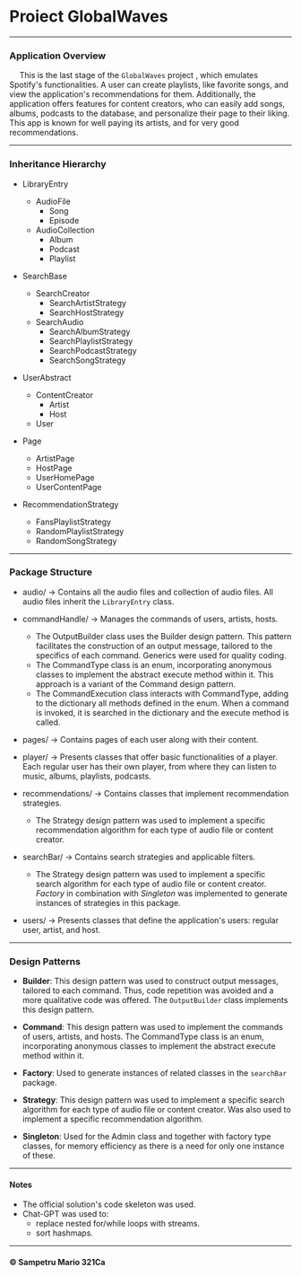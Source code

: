 # Proiect GlobalWaves

---

### Application Overview

&emsp; This is the last stage of the `GlobalWaves` project , which emulates Spotify's
functionalities. A user can create playlists, like favorite songs, and view the 
application's recommendations for them. Additionally, the application offers features 
for content creators, who can easily add songs, albums, podcasts to the database, and 
personalize their page to their liking. This app is known for well paying its artists,
and for very good recommendations.

---

### Inheritance Hierarchy

- LibraryEntry
  - AudioFile
    -  Song
    - Episode
  - AudioCollection
    - Album
    - Podcast
    - Playlist


- SearchBase
  - SearchCreator
    - SearchArtistStrategy
    - SearchHostStrategy
  - SearchAudio
    - SearchAlbumStrategy
    - SearchPlaylistStrategy
    - SearchPodcastStrategy
    - SearchSongStrategy


- UserAbstract
  - ContentCreator
    - Artist
    - Host
  - User


- Page
  - ArtistPage
  - HostPage
  - UserHomePage
  - UserContentPage


- RecommendationStrategy
  - FansPlaylistStrategy
  - RandomPlaylistStrategy
  - RandomSongStrategy
---

### Package Structure

- audio/ &rarr; Contains all the audio files and collection of audio files.
  All audio files inherit the `LibraryEntry` class.
- commandHandle/ &rarr; Manages the commands of users, artists, hosts.
  - The OutputBuilder class uses the Builder design pattern.
    This pattern facilitates the construction of an output message, tailored to
    the specifics of each command. Generics were used for quality coding.
  - The CommandType class is an enum, incorporating anonymous classes
    to implement the abstract execute method within it.
    This approach is a variant of the Command design pattern.
  - The CommandExecution class interacts with CommandType, adding to the dictionary
    all methods defined in the enum. When a command is invoked, it is searched
    in the dictionary and the execute method is called.


- pages/ &rarr; Contains pages of each user along with their content.


- player/ &rarr; Presents classes that offer basic functionalities of a player.
  Each regular user has their own player, from where they can listen to music, albums,
  playlists, podcasts.


- recommendations/ &rarr; Contains classes that implement recommendation strategies.
  - The Strategy design pattern was used to implement a specific recommendation algorithm
  for each type of audio file or content creator.


- searchBar/ &rarr; Contains search strategies and applicable filters.
  - The Strategy design pattern was used to implement a specific search algorithm for
  each type of audio file or content creator. _Factory_ in combination with _Singleton_ was implemented
  to generate instances of strategies in this package.


- users/ &rarr; Presents classes that define the application's users: regular user,
  artist, and host.

---

### Design Patterns
- **Builder**: This design pattern was used to construct output messages, tailored to
  each command. Thus, code repetition was avoided and a more qualitative code was offered.
  The `OutputBuilder` class implements this design pattern.


- **Command**: This design pattern was used to implement the commands of users,
  artists, and hosts. The CommandType class is an enum, incorporating anonymous classes
  to implement the abstract execute method within it.


- **Factory**: Used to generate instances of related classes in the `searchBar` package.


- **Strategy**: This design pattern was used to implement a specific search algorithm for
  each type of audio file or content creator. Was also used to implement a specific
  recommendation algorithm.


- **Singleton**: Used for the Admin class and together with factory type classes, for
  memory efficiency as there is a need for only one instance of these.

---

#### Notes
- The official solution's code skeleton was used.
- Chat-GPT was used to: 
  - replace nested for/while loops with streams.
  - sort hashmaps.

---


#### &copy; Sampetru Mario 321Ca
